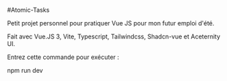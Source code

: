 #Atomic-Tasks

Petit projet personnel pour pratiquer Vue JS pour mon futur emploi d'été.

Fait avec Vue.JS 3, Vite, Typescript, Tailwindcss, Shadcn-vue et Aceternity UI.

Entrez cette commande pour exécuter :

npm run dev
